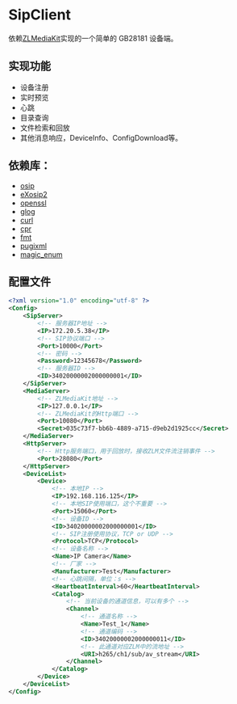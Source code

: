 # SipClient

依赖[ZLMediaKit](https://github.com/ZLMediaKit/ZLMediaKit)实现的一个简单的 GB28181 设备端。

## 实现功能

- 设备注册
- 实时预览
- 心跳
- 目录查询
- 文件检索和回放
- 其他消息响应，DeviceInfo、ConfigDownload等。


## 依赖库：

- [osip](https://www.gnu.org/software/osip/osip.html)
- [eXosip2](http://savannah.nongnu.org/projects/exosip)
- [openssl](https://github.com/openssl/openssl)
- [glog](https://github.com/google/glog)
- [curl](https://github.com/curl/curl)
- [cpr](https://github.com/libcpr/cpr)
- [fmt](https://github.com/fmtlib/fmt)
- [pugixml](https://github.com/zeux/pugixml)
- [magic_enum](https://github.com/Neargye/magic_enum)

## 配置文件

```xml
<?xml version="1.0" encoding="utf-8" ?>
<Config>
	<SipServer>
        <!-- 服务器IP地址 -->
		<IP>172.20.5.38</IP>
        <!-- SIP协议端口 -->
		<Port>10000</Port>
        <!-- 密码 -->
		<Password>12345678</Password>
        <!-- 服务器ID -->
		<ID>34020000002000000001</ID>
	</SipServer>
	<MediaServer>
        <!-- ZLMediaKit地址 -->
		<IP>127.0.0.1</IP>
        <!-- ZLMediaKit的Http端口 -->
		<Port>10080</Port>
		<Secret>035c73f7-bb6b-4889-a715-d9eb2d1925cc</Secret>
	</MediaServer>
    <HttpServer>
		<!-- Http服务端口，用于回放时，接收ZLM文件流注销事件 -->
		<Port>28080</Port>
	</HttpServer>
	<DeviceList>
		<Device>
            <!-- 本地IP -->
			<IP>192.168.116.125</IP>
            <!-- 本地SIP使用端口，这个不重要 -->
			<Port>15060</Port>
            <!-- 设备ID -->
			<ID>34020000002000000001</ID>
            <!-- SIP注册使用协议，TCP or UDP -->
			<Protocol>TCP</Protocol>
            <!-- 设备名称 -->
			<Name>IP Camera</Name>
            <!-- 厂家 -->
			<Manufacturer>Test</Manufacturer>
            <!-- 心跳间隔，单位：s -->
			<HeartbeatInterval>60</HeartbeatInterval>
			<Catalog>
                <!-- 当前设备的通道信息，可以有多个 -->
				<Channel>
                    <!-- 通道名称 -->
					<Name>Test_1</Name>
                    <!-- 通道编码 -->
					<ID>34020000002000000011</ID>
                    <!-- 此通道对应ZLM中的流地址 -->
					<URI>h265/ch1/sub/av_stream</URI>
				</Channel>
			</Catalog>
		</Device>
	</DeviceList>
</Config>
```

